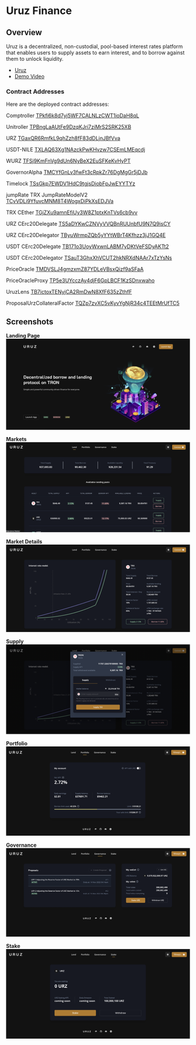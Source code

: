 # Uruz Finance

## Overview

Uruz is a decentralized, non-custodial, pool-based interest rates platform that enables users to supply assets to earn interest, and to borrow against them to unlock liquidity.

- [Uruz](https://uruz.finance/)
- [Demo Video](https://youtu.be/yeTxHOR2n44)

### Contract Addresses

Here are the deployed contract addresses:

Comptroller [TPkfi6k8d7yj5WF7CALNLzCWT1ioDaH8qL](https://nile.tronscan.org/#/contract/TPkfi6k8d7yj5WF7CALNLzCWT1ioDaH8qL)

Unitroller [TPBngLaAUtFe9DzqKJri7ziMrS2SRK25XB](https://nile.tronscan.org/#/contract/TPBngLaAUtFe9DzqKJri7ziMrS2SRK25XB)

URZ [TGaxQR6RmfkL9qhZzh8fF83dDLjnJBfVva](https://nile.tronscan.org/#/contract/TGaxQR6RmfkL9qhZzh8fF83dDLjnJBfVva)

USDT-NILE [TXLAQ63Xg1NAzckPwKHvzw7CSEmLMEqcdj](https://nile.tronscan.org/#/contract/TXLAQ63Xg1NAzckPwKHvzw7CSEmLMEqcdj)

WURZ [TFSj9KmFnVg9dUn6NyBeX2EuSFKeKvHyPT](https://nile.tronscan.org/#/contract/TFSj9KmFnVg9dUn6NyBeX2EuSFKeKvHyPT)

GovernorAlpha [TMCYfGnLv3fwFt3cRpkZr76DgMgGr5jDJb](https://nile.tronscan.org/#/contract/TMCYfGnLv3fwFt3cRpkZr76DgMgGr5jDJb)

Timelock [TSsGkp7EWDV1HdC9tgjsDiobFpJwEYYTYz](https://nile.tronscan.org/#/contract/TSsGkp7EWDV1HdC9tgjsDiobFpJwEYYTYz)

jumpRate TRX JumpRateModelV2 [TCvVDLi9YfuvcMNM8T4WogxDiPkXsEDJVa](https://nile.tronscan.org/#/contract/TCvVDLi9YfuvcMNM8T4WogxDiPkXsEDJVa)

TRX CEther [TGjZXu9amnEfiUy3W8Z1ptxKnTVs6cb9vv](https://nile.tronscan.org/#/contract/TGjZXu9amnEfiUy3W8Z1ptxKnTVs6cb9vv)

URZ CErc20Delegate [TS5aDYKwCZNVyVVQBnRUUnbfU9N7Q9isCY](https://nile.tronscan.org/#/contract/TS5aDYKwCZNVyVVQBnRUUnbfU9N7Q9isCY)

URZ CErc20Delegator [TByuWrmpZQb5yYYtWBrT4Kfhzz3jJ1GQ4E](https://nile.tronscan.org/#/contract/TByuWrmpZQb5yYYtWBrT4Kfhzz3jJ1GQ4E)

USDT CErc20Delegate [TB171o3UoyWxwnLABM7yDKtVeFSDyAKTt2](https://nile.tronscan.org/#/contract/TB171o3UoyWxwnLABM7yDKtVeFSDyAKTt2)

USDT CErc20Delegator [TSauT3GhxXhVCUT2hkNRXdNAAr7xTzYsNs](https://nile.tronscan.org/#/contract/TSauT3GhxXhVCUT2hkNRXdNAAr7xTzYsNs)

PriceOracle [TMDVSLJ4gmzxmZ87YDLeVBsxQizf9aSFaA](https://nile.tronscan.org/#/contract/TMDVSLJ4gmzxmZ87YDLeVBsxQizf9aSFaA)

PriceOracleProxy [TP5e3UYcczAy4djF6GpLBCF1KzSDnxwaho](https://nile.tronscan.org/#/contract/TP5e3UYcczAy4djF6GpLBCF1KzSDnxwaho)

UruzLens [TB7ictoxTENyjCA2RmDwN8XfF635zZthfF](https://nile.tronscan.org/#/contract/TB7ictoxTENyjCA2RmDwN8XfF635zZthfF)

ProposalUrzCollateralFactor [TQZp7zvXC5vKyvYgNjR34c4TEEtMrUfTC5](https://nile.tronscan.org/#/contract/TQZp7zvXC5vKyvYgNjR34c4TEEtMrUfTC5)

## Screenshots

**Landing Page**
![Landing Page](./assets/landing.png)

**Markets**
![Markets](./assets/markets.png)

**Market Details**
![Market Details](./assets/marketdetails.png)

**Supply**
![Supply](./assets/supply.png)

**Portfolio**
![Portfolio](./assets/portfolio.png)

**Governance**
![Governance](./assets/governance.png)

**Stake**
![Stake](./assets/stake.png)
